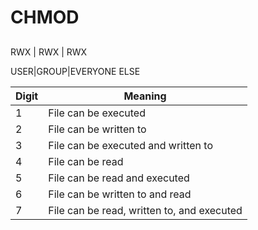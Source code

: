 # CHMOD

##

RWX | RWX | RWX

USER|GROUP|EVERYONE ELSE


| Digit | Meaning |
|-------|---------|
| 1 |	File can be executed |
| 2	| File can be written to |
| 3 | File can be executed and written to |
| 4 | File can be read |
| 5 | File can be read and executed |
| 6 | File can be written to and read |
| 7 | File can be read, written to, and executed |
